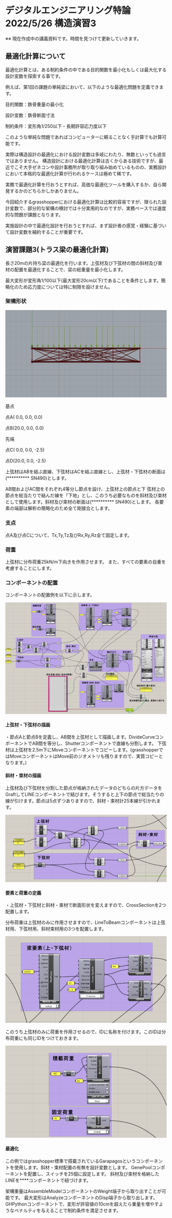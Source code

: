 # デジタルエンジニアリング特論2022/5/26 構造演習3

※※ 現在作成中の講義資料です。時間を見つけて更新していきます。

## 最適化計算について

最適化計算とは、ある制約条件の中である目的関数を最小化もしくは最大化する設計変数を探索する事です。

例えば、第1回の課題の単純梁において、以下のような最適化問題を定義できます。

目的関数：鉄骨重量の最小化

設計変数：鉄骨断面寸法

制約条件：変形角1/250以下・長期許容応力度以下

このような単純な問題であればコンピューターに頼ることなく手計算でも計算可能です。

実際は構造設計の最適化における設計変数は多岐にわたり、無数といっても過言ではありません。
構造設計における最適化計算は古くからある技術ですが、最近でこそ大手ゼネコンや設計事務所が取り取り組み始めているものの、実務設計において本格的な最適化計算が行われるケースは極めて稀です。

実務で最適化計算を行おうとすれば、高価な最適化ツールを購入するか、自ら開発するかのどちらかしかありません。

今回紹介するgrasshopperにおける最適化計算は比較的容易ですが、限られた設計変数で、部分的な架構の検討では十分実用的なのですが、実務ベースでは速度的な問題が課題となります。

実施設計の中で最適化設計を行おうとすれば、まず設計者の感覚・経験に基づいて設計変数を縮約することが重要です。

<!-- 構造設計における最適化計算には様々の種類が考えられます。
例えば、部材寸法の最適化、部材配置の最適化、架構形状の最適化などが想像がつきます。

最適化手法は様々な手法がありますが、今回はgrasshopperにプラグインとして用意されている遺伝的アルゴリズムを使用します。
遺伝的アルゴリズムのコンポーネントは標準で搭載されているGalapagosと -->


## 演習課題3(トラス梁の最適化計算)
長さ20mの片持ち梁の最適化を行います。上弦材及び下弦材の間の斜材及び束材の配置を最適化することで、梁の総重量を最小化します。

最大変形が変形角1/100以下(最大変形20cm以下)であることを条件とします。簡略化のため応力度については特に制限を設けません。

### 架構形状

![](img/2022-05-19-21-19-58.png)

基点

点A( 0.0, 0.0, 0.0)

点B(20.0, 0.0, 0.0)

先端

点C( 0.0, 0.0, -2.5)

点D(20.0, 0.0, -2.5)

上弦材はABを結ぶ直線、下弦材はACを結ぶ直線とし、上弦材・下弦材の断面は(********** SN490)とします。

AB間およびAC間をそれぞれ4等分し節点を設け、上弦材上の節点と下
弦材上の節点を総当たりで結んだ線を「下地」とし、このうち必要なものを斜材及び束材として使用します。斜材及び束材の断面は(********** SN490)とします。
各要素の端部は解析の簡略化のため全て剛接合とします。

### 支点

点A及び点Cについて、Tx,Ty,Tz及びRx,Ry,Rz全て固定します。

### 荷重

上弦材に分布荷重25kN/m下向きを作用させます。
また、すべての要素の自重を考慮することにします。

### コンポーネントの配置

コンポーネントの配置例を以下に示します。

![](img/2022-05-19-21-18-13.png)


#### 上弦材・下弦材の描画

・節点Aと節点Bを定義し、AB間を上弦材として描画します。DivideCurveコンポーネントでAB間を等分し、Shutterコンポーネントで直線も分割します。
下弦材は上弦材を2.5m下にMoveコンポーネントでコピーします。(grasshopperではMoveコンポーネントはMove前のジオメトリも残りますので、実質コピーとなります。)

#### 斜材・束材の描画

上弦材及び下弦材を分割した節点が格納されたデータのどちらの片方データをGraftしてLINEコンポーネントで結びます。そうすると上下の節点で総当たりの線が引けます。節点は5点ずつありますので、斜材・束材計25本線が引かれます。

![](img/2022-05-19-21-22-23.png)


#### 要素と荷重の定義

・上弦材・下弦材と斜材・束材で断面形状を変えますので、CrossSectionを2つ配置します。

分布荷重は上弦材のみに作用させますので、LineToBeamコンポーネントは上弦材用、下弦材用、斜材束材用の3つを配置します。

![](img/2022-05-19-21-20-49.png)

このうち上弦材のみに荷重を作用させるので、IDに名称を付けます。このIDは分布荷重にも同じIDをつけておきます。

![](img/2022-05-19-21-21-45.png)

#### 最適化

この例ではgrasshopper標準で搭載されているGarapagosというコンポーネントを使用します。斜材・束材配置の有無を設計変数とします。
GenePoolコンポーネントを配置し、スイッチを25個に設定します。
斜材及び束材を格納したLINEを****コンポーネントで紐づけます。

架構重量はAssembleModelコンポーネントのWeight端子から取り出すことが可能です。
最大変形はAnalyzeコンポーネントのDisp端子から取り出します。GHPythonコンポーネントで、変形が許容値の10cmを超えたら重量を増やすようなペナルティを与えることで制約条件を満足させます。
